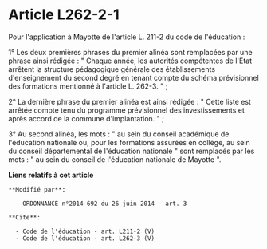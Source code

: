 # Article L262-2-1

Pour l'application à Mayotte de l'article L. 211-2 du code de l'éducation : 

1° Les deux premières phrases du premier alinéa sont remplacées par une phrase ainsi rédigée : " Chaque année, les autorités
compétentes de l'Etat arrêtent la structure pédagogique générale des établissements d'enseignement du second degré en tenant
compte du schéma prévisionnel des formations mentionné à l'article L. 262-3. " ; 

2° La dernière phrase du premier alinéa est ainsi rédigée : " Cette liste est arrêtée compte tenu du programme prévisionnel
des investissements et après accord de la commune d'implantation. " ; 

3° Au second alinéa, les mots : " au sein du conseil académique de l'éducation nationale ou, pour les formations assurées en
collège, au sein du conseil départemental de l'éducation nationale " sont remplacés par les mots : " au sein du conseil de
l'éducation nationale de Mayotte ".

**Liens relatifs à cet article**

	**Modifié par**:

	  - ORDONNANCE n°2014-692 du 26 juin 2014 - art. 3

	**Cite**:

	  - Code de l'éducation - art. L211-2 (V)
	  - Code de l'éducation - art. L262-3 (V)
